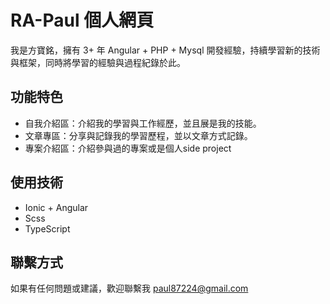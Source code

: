 
# RA-Paul 個人網頁 
我是方寶銘，擁有 3+ 年 Angular + PHP + Mysql 開發經驗，持續學習新的技術與框架，同時將學習的經驗與過程紀錄於此。


## 功能特色

- 自我介紹區：介紹我的學習與工作經歷，並且展是我的技能。
- 文章專區：分享與記錄我的學習歷程，並以文章方式記錄。
- 專案介紹區：介紹參與過的專案或是個人side project


## 使用技術

- Ionic + Angular
- Scss
- TypeScript




## 聯繫方式

如果有任何問題或建議，歡迎聯繫我  paul87224@gmail.com

